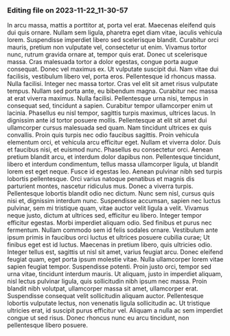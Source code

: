 

### Editing file on 2023-11-22_11-30-57

In arcu massa, mattis a porttitor at, porta vel erat. Maecenas eleifend quis dui quis ornare. Nullam sem ligula, pharetra eget diam vitae, iaculis vehicula lorem. Suspendisse imperdiet libero sed scelerisque blandit. Curabitur orci mauris, pretium non vulputate vel, consectetur ut enim. Vivamus tortor nunc, rutrum gravida ornare at, tempor quis erat. Donec ut scelerisque massa. Cras malesuada tortor a dolor egestas, congue porta augue consequat. Donec vel maximus ex. Ut vulputate suscipit dui. Nam vitae dui facilisis, vestibulum libero vel, porta eros. Pellentesque id rhoncus massa. Nulla facilisi.
Integer nec massa tortor. Cras vel elit sit amet risus vulputate tempus. Nullam sed porta ante, eu bibendum magna. Curabitur nec massa at erat viverra maximus. Nulla facilisi. Pellentesque urna nisi, tempus in consequat sed, tincidunt a sapien. Curabitur tempor ullamcorper enim ut lacinia. Phasellus eu nisl tempor, sagittis turpis maximus, ultrices lacus. In dignissim ante id tortor posuere mollis. Pellentesque at elit sit amet dui ullamcorper cursus malesuada sed quam.
Nam tincidunt ultrices ex quis convallis. Proin quis turpis nec odio faucibus sagittis. Proin vehicula elementum orci, et vehicula arcu efficitur eget. Nullam et viverra dolor. Duis et faucibus nisi, et euismod nunc. Phasellus eu consectetur orci. Aenean pretium blandit arcu, et interdum dolor dapibus non. Pellentesque tincidunt, libero et interdum condimentum, tellus massa ullamcorper ligula, ut blandit lorem est eget neque. Fusce id egestas leo. Aenean pulvinar nibh sed turpis lobortis pellentesque. Orci varius natoque penatibus et magnis dis parturient montes, nascetur ridiculus mus. Donec a viverra turpis. Pellentesque lobortis blandit odio nec dictum.
Nunc sem nisl, cursus quis nisi et, dignissim interdum nunc. Suspendisse accumsan, sapien nec luctus pulvinar, sem mi tristique quam, vitae auctor velit ligula a velit. Vivamus neque justo, dictum at ultrices sed, efficitur eu libero. Integer tempor efficitur egestas. Morbi imperdiet aliquam odio. Sed finibus et purus nec fermentum. Nullam commodo sem id felis sodales ornare.
Vestibulum ante ipsum primis in faucibus orci luctus et ultrices posuere cubilia curae; Ut finibus eget est id luctus. Maecenas in pretium libero, quis ultricies odio. Integer tellus est, sagittis ut nisl sit amet, varius feugiat arcu. Donec eleifend feugiat quam, eget porta ipsum molestie vitae. Nulla ullamcorper lorem vitae sapien feugiat tempor. Suspendisse potenti. Proin justo orci, tempor sed urna vitae, tincidunt interdum mauris. Ut aliquam, justo in imperdiet aliquam, nisl lectus pulvinar ligula, quis sollicitudin nibh ipsum nec massa. Proin blandit nibh volutpat, ullamcorper massa sit amet, ullamcorper erat. Suspendisse consequat velit sollicitudin aliquam auctor. Pellentesque lobortis vulputate lectus, non venenatis ligula sollicitudin ac. Ut tristique ultricies erat, id suscipit purus efficitur vel. Aliquam a nulla ac sem imperdiet congue ut sed risus. Donec rhoncus nunc eu arcu tincidunt, non pellentesque libero posuere.


